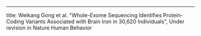 ---
title: Weikang Gong et al. "Whole-Exome Sequencing Identifies Protein-Coding Variants Associated with Brain Iron in 30,620 Individuals", Under revision in Nature Human Behavior

